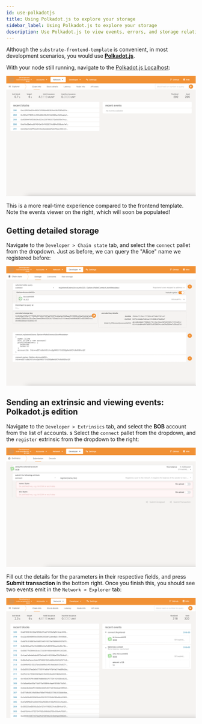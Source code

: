 ```yaml
---
id: use-polkadotjs
title: Using Polkadot.js to explore your storage
sidebar_label: Using Polkadot.js to explore your storage
description: Use Polkadot.js to view events, errors, and storage relating to your node and pallet.
---
```


Although the `substrate-frontend-template` is convenient, in most development scenarios, you would
use [**Polkadot.js**](https://polkadot.js.org/apps/?rpc=ws%3A%2F%2F127.0.0.1%3A9944#/explorer).

With your node still running, navigate to the
[Polkadot.js Localhost](https://polkadot.js.org/apps/?rpc=ws%3A%2F%2F127.0.0.1%3A9944#/explorer):

![Polkadot JS Overview](../assets/polkadotjs_overview.png)

This is a more real-time experience compared to the frontend template. Note the events viewer on the
right, which will soon be populated!

## Getting detailed storage

Navigate to the `Developer > Chain state` tab, and select the `connect` pallet from the dropdown.
Just as before, we can query the "Alice" name we registered before:

![Polkadot JS State Query](../assets/polkadotjs_state_query.png)

## Sending an extrinsic and viewing events: Polkadot.js edition

Navigate to the `Developer > Extrinsics` tab, and select the **BOB** account from the list of
accounts. s Select the `connect` pallet from the dropdown, and the `register` extrinsic from the
dropdown to the right:

![Polkadot JS Extrinsic](../assets/polkadotjs_extrinsic.png)

Fill out the details for the parameters in their respective fields, and press **Submit transaction**
in the bottom right. Once you finish this, you should see two events emit in the
`Network > Explorer` tab:

![Polkadot JS Events](../assets/polkadotjs_events.png)
